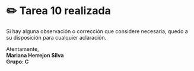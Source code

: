 # ✏️ Tarea 10 realizada


Si hay alguna observación o corrección que considere necesaria, quedo a su disposición para cualquier aclaración.



Atentamente,  
**Mariana Herrejon Silva**       
                **Grupo: C**

